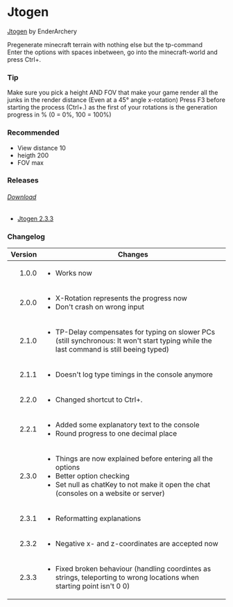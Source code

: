 # Jtogen
[Jtogen](#releases) by EnderArchery

Pregenerate minecraft terrain with nothing else but the tp-command  
Enter the options with spaces inbetween, go into the minecraft-world and press Ctrl+.

### Tip

   Make sure you pick a height AND FOV that make your game render all the junks in the render distance (Even at a 45° angle x-rotation)
   Press F3 before starting the process (Ctrl+.) as the first of your rotations is the generation progress in % (0 = 0%, 100 = 100%)

### Recommended

 - View distance 10
 - heigth 200
 - FOV max

### Releases

[<h6>Download</h6>](./Releases/Jtogen.zip)

 - [Jtogen 2.3.3](./Releases/Jtogen_2.3.3.zip)

### Changelog

  |Version|Changes|
  |---:|---|
  |1.0.0|<ul><li>Works now</li></ul>|
  |2.0.0|<ul><li>X-Rotation represents the progress now</li><li>Don't crash on wrong input</li></ul>|
  |2.1.0|<ul><li>TP-Delay compensates for typing on slower PCs (still synchronous: It won't start typing while the last command is still beeing typed)</li></ul>|
  |2.1.1|<ul><li>Doesn't log type timings in the console anymore</li></ul>|
  |2.2.0|<ul><li>Changed shortcut to Ctrl+.</li></ul>|
  |2.2.1|<ul><li>Added some explanatory text to the console</li><li>Round progress to one decimal place</li></ul>|
  |2.3.0|<ul><li>Things are now explained before entering all the options</li><li>Better option checking</li><li>Set null as chatKey to not make it open the chat (consoles on a website or server)</li></ul>|
  |2.3.1|<ul><li>Reformatting explanations</li></ul>|
  |2.3.2|<ul><li>Negative x- and z-coordinates are accepted now</li></ul>|
  |2.3.3|<ul><li>Fixed broken behaviour (handling coordintes as strings, teleporting to wrong locations when starting point isn't 0 0)</li></ul>|
